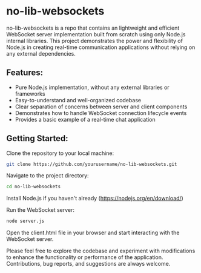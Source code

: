 # no-lib-websockets

no-lib-websockets is a repo that contains an lightweight and efficient WebSocket server implementation built from scratch using only Node.js internal libraries. This project demonstrates the power and flexibility of Node.js in creating real-time communication applications without relying on any external dependencies.

## Features:

- Pure Node.js implementation, without any external libraries or frameworks
- Easy-to-understand and well-organized codebase
- Clear separation of concerns between server and client components
- Demonstrates how to handle WebSocket connection lifecycle events
- Provides a basic example of a real-time chat application

## Getting Started:

Clone the repository to your local machine:
```bash
git clone https://github.com/yourusername/no-lib-websockets.git
```
Navigate to the project directory:
```bash
cd no-lib-websockets
```

Install Node.js if you haven't already (https://nodejs.org/en/download/)

Run the WebSocket server:

```bash
node server.js
```

Open the client.html file in your browser and start interacting with the WebSocket server.

Please feel free to explore the codebase and experiment with modifications to enhance the functionality or performance of the application. Contributions, bug reports, and suggestions are always welcome.






